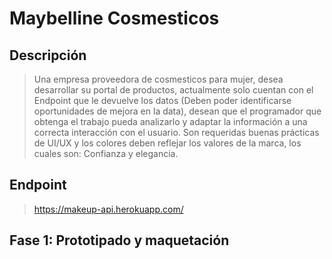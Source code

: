 # Maybelline Cosmesticos

## Descripción
>Una empresa proveedora de cosmesticos para mujer, desea desarrollar su portal de productos, actualmente solo cuentan con el Endpoint que le devuelve los datos (Deben poder identificarse oportunidades de mejora en la data), desean que el programador que obtenga el trabajo pueda analizarlo y adaptar la información a una correcta interacción con el usuario. Son requeridas buenas prácticas de UI/UX y los colores deben reflejar los valores de la marca, los cuales son: Confianza y elegancia.

## Endpoint
> https://makeup-api.herokuapp.com/


## Fase 1: Prototipado y maquetación

